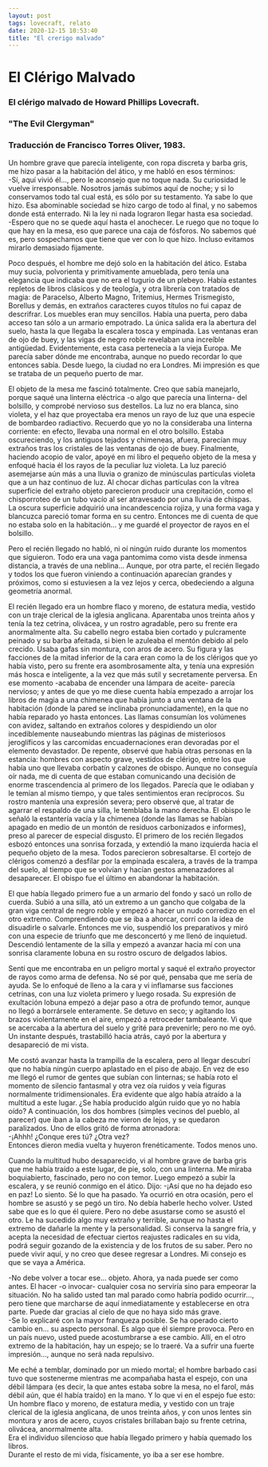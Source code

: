 ```yaml
---
layout: post
tags: lovecraft, relato
date: 2020-12-15 10:53:40
title: "El crerigo malvado"
---
```

# El Clérigo Malvado

### El clérigo malvado de Howard Phillips Lovecraft.
### "The Evil Clergyman"
### Traducción de Francisco Torres Oliver, 1983.

   Un hombre grave que parecía inteligente, con ropa discreta y barba
   gris, me hizo pasar a la habitación del ático, y me habló en esos
   términos:  
   -Sí, aquí vivió él..., pero le aconsejo que no toque nada. Su
   curiosidad le vuelve irresponsable. Nosotros jamás subimos aquí de
   noche; y si lo conservamos todo tal cual está, es sólo por su
   testamento. Ya sabe lo que hizo. Esa abominable sociedad se hizo cargo
   de todo al final, y no sabemos donde está enterrado. Ni la ley ni nada
   lograron llegar hasta esa sociedad.  
   -Espero que no se quede aquí hasta el anochecer. Le ruego que no toque
   lo que hay en la mesa, eso que parece una caja de fósforos. No sabemos
   qué es, pero sospechamos que tiene que ver con lo que hizo. Incluso
   evitamos mirarlo demasiado fijamente.
   
   Poco después, el hombre me dejó solo en la habitación del ático. Estaba
   muy sucia, polvorienta y primitivamente amueblada, pero tenía una
   elegancia que indicaba que no era el tugurio de un plebeyo. Había
   estantes repletos de libros clásicos y de teología, y otra librería con
   tratados de magia: de Paracelso, Alberto Magno, Tritemius, Hermes
   Trismegisto, Borellus y demás, en extraños caracteres cuyos títulos no
   fui capaz de descrifrar. Los muebles eran muy sencillos. Había una
   puerta, pero daba acceso tan sólo a un armario empotrado. La única
   salida era la abertura del suelo, hasta la que llegaba la escalera
   tosca y empinada. Las ventanas eran de ojo de buey, y las vigas de
   negro roble revelaban una increíble antigüedad. Evidentemente, esta
   casa pertenecía a la vieja Europa. Me parecía saber dónde me
   encontraba, aunque no puedo recordar lo que entonces sabía. Desde
   luego, la ciudad no era Londres. Mi impresión es que se trataba de un
   pequeño puerto de mar.
   
   El objeto de la mesa me fascinó totalmente. Creo que sabía manejarlo,
   porque saqué una linterna eléctrica -o algo que parecía una linterna-
   del bolsillo, y comprobé nervioso sus destellos. La luz no era blanca,
   sino violeta, y el haz que proyectaba era menos un rayo de luz que una
   especie de bombardeo radiactivo. Recuerdo que yo no la consideraba una
   linterna corriente: en efecto, llevaba una normal en el otro bolsillo.
   Estaba oscureciendo, y los antiguos tejados y chimeneas, afuera,
   parecían muy extraños tras los cristales de las ventanas de ojo de
   buey. Finalmente, haciendo acopio de valor, apoyé en mi libro el
   pequeño objeto de la mesa y enfoqué hacia él los rayos de la peculiar
   luz violeta. La luz pareció asemejarse aún más a una lluvia o granizo
   de minúsculas partículas violeta que a un haz continuo de luz. Al
   chocar dichas partículas con la vítrea superficie del extraño objeto
   parecieron producir una crepitación, como el chisporroteo de un tubo
   vacío al ser atravesado por una lluvia de chispas. La oscura superficie
   adquirió una incandescencia rojiza, y una forma vaga y blancuzca
   pareció tomar forma en su centro. Entonces me di cuenta de que no
   estaba solo en la habitación... y me guardé el proyector de rayos en el
   bolsillo.
   
   Pero el recién llegado no habló, ni oí ningún ruido durante los
   momentos que siguieron. Todo era una vaga pantomima como vista desde
   inmensa distancia, a través de una neblina... Aunque, por otra parte,
   el recién llegado y todos los que fueron viniendo a continuación
   aparecían grandes y próximos, como si estuviesen a la vez lejos y
   cerca, obedeciendo a alguna geometría anormal.
   
   El recién llegado era un hombre flaco y moreno, de estatura media,
   vestido con un traje clerical de la iglesia anglicana. Aparentaba unos
   treinta años y tenía la tez cetrina, olivácea, y un rostro agradable,
   pero su frente era anormalmente alta. Su cabello negro estaba bien
   cortado y pulcramente peinado y su barba afeitada, si bien le azuleaba
   el mentón debido al pelo crecido. Usaba gafas sin montura, con aros de
   acero. Su figura y las facciones de la mitad inferior de la cara eran
   como la de los clérigos que yo había visto, pero su frente era
   asombrosamente alta, y tenía una expresión más hosca e inteligente, a
   la vez que más sutil y secretamente perversa. En ese momento -acababa
   de encender una lámpara de aceite- parecía nervioso; y antes de que yo
   me diese cuenta había empezado a arrojar los libros de magia a una
   chimenea que había junto a una ventana de la habitación (donde la pared
   se inclinaba pronunciadamente), en la que no había reparado yo hasta
   entonces. Las llamas consumían los volúmenes con avidez, saltando en
   extraños colores y despidiendo un olor incediblemente nauseabundo
   mientras las páginas de misteriosos jeroglíficos y las carcomidas
   encuadernaciones eran devoradas por el elemento devastador. De repente,
   observé que había otras personas en la estancia: hombres con aspecto
   grave, vestidos de clérigo, entre los que había uno que llevaba
   corbatín y calzones de obispo. Aunque no conseguía oír nada, me di
   cuenta de que estaban comunicando una decisión de enorme trascendencia
   al primero de los llegados. Parecía que le odiaban y le temían al mismo
   tiempo, y que tales sentimientos eran recíprocos. Su rostro mantenía
   una expresión severa; pero observé que, al tratar de agarrar el
   respaldo de una silla, le temblaba la mano derecha. El obispo le señaló
   la estantería vacía y la chimenea (donde las llamas se habían apagado
   en medio de un montón de residuos carbonizados e informes), preso al
   parecer de especial disgusto. El primero de los recién llegados esbozó
   entonces una sonrisa forzada, y extendió la mano izquierda hacia el
   pequeño objeto de la mesa. Todos parecieron sobresaltarse. El cortejo
   de clérigos comenzó a desfilar por la empinada escalera, a través de la
   trampa del suelo, al tiempo que se volvían y hacían gestos amenazadores
   al desaparecer. El obispo fue el último en abandonar la habitación.
   
   El que había llegado primero fue a un armario del fondo y sacó un rollo
   de cuerda. Subió a una silla, ató un extremo a un gancho que colgaba de
   la gran viga central de negro roble y empezó a hacer un nudo corredizo
   en el otro extremo. Comprendiendo que se iba a ahorcar, corrí con la
   idea de disuadirle o salvarle. Entonces me vio, suspendió los
   preparativos y miró con una especie de triunfo que me desconcertó y me
   llenó de inquietud. Descendió lentamente de la silla y empezó a avanzar
   hacia mí con una sonrisa claramente lobuna en su rostro oscuro de
   delgados labios.
   
   Sentí que me encontraba en un peligro mortal y saqué el extraño
   proyector de rayos como arma de defensa. No sé por qué, pensaba que me
   sería de ayuda. Se lo enfoqué de lleno a la cara y vi inflamarse sus
   facciones cetrinas, con una luz violeta primero y luego rosada. Su
   expresión de exultación lobuna empezó a dejar paso a otra de profundo
   temor, aunque no llegó a borrársele enteramente. Se detuvo en seco; y
   agitando los brazos violentamente en el aire, empezó a retroceder
   tambaleante. Vi que se acercaba a la abertura del suelo y grité para
   prevenirle; pero no me oyó. Un instante después, trastabilló hacia
   atrás, cayó por la abertura y desapareció de mi vista.
   
   Me costó avanzar hasta la trampilla de la escalera, pero al llegar
   descubrí que no había ningún cuerpo aplastado en el piso de abajo. En
   vez de eso me llegó el rumor de gentes que subían con linternas; se
   había roto el momento de silencio fantasmal y otra vez oía ruidos y
   veía figuras normalmente tridimensionales. Era evidente que algo había
   atraído a la multitud a este lugar. ¿Se había producido algún ruido que
   yo no había oído? A continuación, los dos hombres (simples vecinos del
   pueblo, al parecer) que iban a la cabeza me vieron de lejos, y se
   quedaron paralizados. Uno de ellos gritó de forma atronadora:  
   -¡Ahhh! ¿Conque eres tú? ¿Otra vez?  
   Entonces dieron media vuelta y huyeron frenéticamente. Todos menos uno.
   
   Cuando la multitud hubo desaparecido, vi al hombre grave de barba gris
   que me había traído a este lugar, de pie, solo, con una linterna. Me
   miraba boquiabierto, fascinado, pero no con temor. Luego empezó a subir
   la escalera, y se reunió conmigo en el ático. Dijo:
   -¡Así que no ha dejado eso en paz! Lo siento. Sé lo que ha pasado. Ya
   ocurrió en otra ocasión, pero el hombre se asustó y se pegó un tiro. No
   debía haberle hecho volver. Usted sabe que es lo que él quiere. Pero no
   debe asustarse como se asustó el otro. Le ha sucedido algo muy extraño
   y terrible, aunque no hasta el extremo de dañarle la mente y la
   personalidad. Si conserva la sangre fría, y acepta la necesidad de
   efectuar ciertos reajustes radicales en su vida, podrá seguir gozando
   de la existencia y de los frutos de su saber. Pero no puede vivir aquí,
   y no creo que desee regresar a Londres. Mi consejo es que se vaya a
   América.
   
   -No debe volver a tocar ese... objeto. Ahora, ya nada puede ser como
   antes. El hacer -o invocar- cualquier cosa no serviría sino para
   empeorar la situación. No ha salido usted tan mal parado como habría
   podido ocurrir..., pero tiene que marcharse de aquí inmediatamente y
   establecerse en otra parte. Puede dar gracias al cielo de que no haya
   sido más grave.  
   -Se lo explicaré con la mayor franqueza posible. Se ha operado cierto
   cambio en... su aspecto personal. Es algo que él siempre provoca. Pero
   en un país nuevo, usted puede acostumbrarse a ese cambio. Allí, en el
   otro extremo de la habitación, hay un espejo; se lo traeré. Va a sufrir
   una fuerte impresión..., aunque no será nada repulsivo.
   
   Me eché a temblar, dominado por un miedo mortal; el hombre barbado casi
   tuvo que sostenerme mientras me acompañaba hasta el espejo, con una
   débil lámpara (es decir, la que antes estaba sobre la mesa, no el
   farol, más débil aún, que él había traído) en la mano. Y lo que vi en
   el espejo fue esto:  
   Un hombre flaco y moreno, de estatura media, y vestido con un traje
   clerical de la iglesia anglicana, de unos treinta años, y con unos
   lentes sin montura y aros de acero, cuyos cristales brillaban bajo su
   frente cetrina, olivácea, anormalmente alta.  
   Era el individuo silencioso que había llegado primero y había quemado
   los libros.  
   Durante el resto de mi vida, físicamente, yo iba a ser ese hombre.
